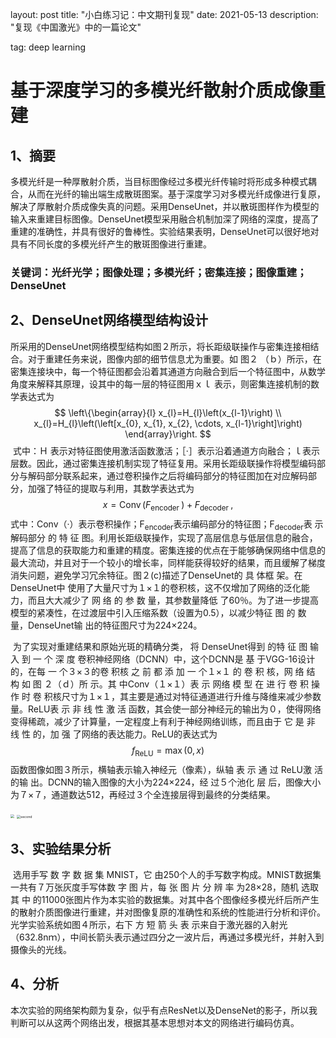 

layout: post
title: "小白练习记：中文期刊复现"
date: 2021-05-13 
description: "复现《中国激光》中的一篇论文"

tag: deep learning

# 基于深度学习的多模光纤散射介质成像重建
## 1、摘要
​       多模光纤是一种厚散射介质，当目标图像经过多模光纤传输时将形成多种模式耦合，从而在光纤的输出端生成散斑图案。基于深度学习对多模光纤成像进行复原，解决了厚散射介质成像失真的问题。采用DenseUnet，并以散斑图样作为模型的输入来重建目标图像。DenseUnet模型采用融合机制加深了网络的深度，提高了重建的准确性，并具有很好的鲁棒性。实验结果表明，DenseUnet可以很好地对具有不同长度的多模光纤产生的散斑图像进行重建。
### 关键词：光纤光学；图像处理；多模光纤；密集连接；图像重建；DenseUnet

## 2、DenseUnet网络模型结构设计
​        所采用的DenseUnet网络模型结构如图２所示，将长距级联操作与密集连接相结合。对于重建任务来说，图像内部的细节信息尤为重要。如 图２ （ｂ）所示，在密集连接块中，每一个特征图都会沿着其通道方向融合到后一个特征图中，从数学角度来解释其原理，设其中的每一层的特征图用ｘｌ 表示，则密集连接机制的数学表达式为
$$
\left\{\begin{array}{l}
x_{l}=H_{l}\left(x_{l-1}\right) \\
x_{l}=H_{l}\left(\left[x_{0}, x_{1}, x_{2}, \cdots, x_{l-1}\right]\right)
\end{array}\right.
$$
​        式中：Ｈ 表示对特征图使用激活函数激活；［·］表示沿着通道方向融合；ｌ表示层数。因此，通过密集连接机制实现了特征复用。采用长距级联操作将模型编码部分与解码部分联系起来，通过卷积操作之后将编码部分的特征图加在对应解码部分，加强了特征的提取与利用，其数学表达式为
$$
x=\operatorname{Conv}\left(F_{\text {encoder }}\right)+F_{\text {decoder }},
$$
​        式中：Conv（·）表示卷积操作；F<sub>encoder</sub>表示编码部分的特征图；F<sub>decoder</sub>表 示 解码部分 的 特 征 图。利用长距级联操作，实现了高层信息与低层信息的融合，提高了信息的获取能力和重建的精度。密集连接的优点在于能够确保网络中信息的最大流动，并且对于一个较小的增长率，同样能获得较好的结果，而且缓解了梯度消失问题，避免学习冗余特征。图２(c)描述了DenseUnet的 具 体框 架。在 DenseUnet中 使用了大量尺寸为１×１的卷积核，这不仅增加了网络的泛化能力，而且大大减少了 网 络 的 参 数 量，其参数量降低 了60％。为了进一步提高模型的紧凑性，在过渡层中引入压缩系数（设置为0.5），以减少特征 图 的 数 量，DenseUnet输 出的特征图尺寸为224×224。

​       为了实现对重建结果和原始光斑的精确分类， 将 DenseUnet得到 的特 征 图 输 入 到 一 个 深 度 卷积神经网络（DCNN）中，这个DCNN是 基 于VGG-16设计的，在每 一 个３×３的卷 积核 之 前 都 添 加 一 个１×１ 的 卷 积 核，网 络 结 构 如 图 ２（ｄ）所 示。其 中Conv（１×１）表 示 网络 模 型 在 进 行 卷 积 操 作 时 卷 积核尺寸为１×１，其主要是通过对特征通道进行升维与降维来减少参数量。ReLU表 示 非 线 性 激 活 函数，其会使一部分神经元的输出为０，使得网络变得稀疏，减少了计算量，一定程度上有利于神经网络训练，而且由于 它 是 非 线 性 的，加 强 了网络的表达能力。ReLU的表达式为
$$
f_{\mathrm{ReLU}}=\max (0, x)
$$
​       函数图像如图３所示，横轴表示输入神经元（像素），纵轴 表 示 通 过 ReLU激 活 的输 出。DCNN的输入图像的大小为224×224，经 过５个池化 层 后，图像大小为７×７，通道数达512，再经过３个全连接层得到最终的分类结果。

<img src="E:\个人博客\liu-jt.github.io\_posts\2021-05-13-练习：中文期刊复现.assets\first.png" style="zoom:38%;" />

<img src="E:\个人博客\liu-jt.github.io\_posts\2021-05-13-练习：中文期刊复现.assets\second.png" alt="second" style="zoom:38%;" />

## 3、实验结果分析

​        选用手写 数 字 数 据 集 MNIST，它 由250个人的手写数字构成。MNIST数据集一共有７万张灰度手写体数 字 图 片，每 张 图 片 分 辨 率 为28×28，随机 选取 其 中 的11000张图片作为本实验的数据集。对其中各个图像经多模光纤后所产生的散射介质图像进行重建，并对图像复原的准确性和系统的性能进行分析和评价。光学实验系统如图４所示，右下 方 短 箭 头 表 示来自于激光器的入射光（632.8nｍ），中间长箭头表示通过四分之一波片后，再通过多模光纤，并射入到摄像头的光线。

## 4、分析

​        本次实验的网络架构颇为复杂，似乎有点ResNet以及DenseNet的影子，所以我判断可以从这两个网络出发，根据其基本思想对本文的网络进行编码仿真。





